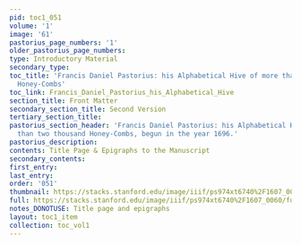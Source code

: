 ```yaml
---
pid: toc1_051
volume: '1'
image: '61'
pastorius_page_numbers: '1'
older_pastorius_page_numbers: 
type: Introductory Material
secondary_type: 
toc_title: 'Francis Daniel Pastorius: his Alphabetical Hive of more than two thousand
  Honey-Combs'
toc_link: Francis_Daniel_Pastorius_his_Alphabetical_Hive
section_title: Front Matter
secondary_section_title: Second Version
tertiary_section_title: 
pastorius_section_header: 'Francis Daniel Pastorius: his Alphabetical Hive of more
  than two thousand Honey-Combs, begun in the year 1696.'
pastorius_description: 
contents: Title Page & Epigraphs to the Manuscript
secondary_contents: 
first_entry: 
last_entry: 
order: '051'
thumbnail: https://stacks.stanford.edu/image/iiif/ps974xt6740%2F1607_0060/full/100,/0/default.jpg
full: https://stacks.stanford.edu/image/iiif/ps974xt6740%2F1607_0060/full/full/0/default.jpg
notes_DONOTUSE: Title page and epigraphs
layout: toc1_item
collection: toc_vol1
---
```

